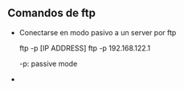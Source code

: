 ## Comandos de ftp

- Conectarse en modo pasivo a un server por ftp

    ftp -p [IP ADDRESS]
    ftp -p 192.168.122.1

    -p: passive mode

- 
